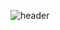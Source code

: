 ![header](https://capsule-render.vercel.app/api?type=wave&color=95D2B3&text=Sandy's%20Github&height=300)
